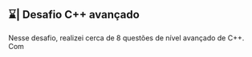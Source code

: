 ## ⌛| Desafio C++ avançado

  Nesse desafio, realizei cerca de 8 questões de nível avançado de C++. Com 

